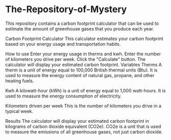 # The-Repository-of-Mystery
This repository contains a carbon footprint calculator that can be used to estimate the amount of greenhouse gases that you produce each year. 


Carbon Footprint Calculator
This calculator estimates your carbon footprint based on your energy usage and transportation habits.

How to use
Enter your energy usage in therms and kwh.
Enter the number of kilometers you drive per week.
Click the "Calculate" button.
The calculator will display your estimated carbon footprint.
Variables
Therms
A therm is a unit of energy equal to 100,000 British thermal units (Btu). It is used to measure the energy content of natural gas, propane, and other heating fuels.

Kwh
A kilowatt-hour (kWh) is a unit of energy equal to 1,000 watt-hours. It is used to measure the energy consumption of electricity.

Kilometers driven per week
This is the number of kilometers you drive in a typical week.

Results
The calculator will display your estimated carbon footprint in kilograms of carbon dioxide equivalent (CO2e). CO2e is a unit that is used to measure the emissions of all greenhouse gases, not just carbon dioxide.
